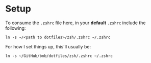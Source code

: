 # Setup

To consume the `.zshrc` file here, in your **default** `.zshrc` include the following:

```shell
ln -s ~/<path to dotfiles>/zsh/.zshrc ~/.zshrc
```

For how I set things up, this'll usually be:

```shell
ln -s ~/GitHub/bnb/dotfiles/zsh/.zshrc ~/.zshrc
```